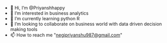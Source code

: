 - 👋 Hi, I’m @Priyanshhappy
- 👀 I’m interested in business analytics
- 🌱 I’m currently learning python R
- 💞️ I’m looking to collaborate on business world with data driven decision making tools
- 📫 How to reach me <href>"negipriyanshu987@gmail.com"</href>

<!---
Priyanshhappy/Priyanshhappy is a ✨ special ✨ repository because its `README.md` (this file) appears on your GitHub profile.
You can click the Preview link to take a look at your changes.
--->
